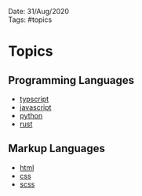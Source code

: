 Date: 31/Aug/2020  
Tags: #topics

# Topics

## Programming Languages
* [typscript](typescript/typescript.md)
* [javascript](javascript/javascript.md)
* [python](python/python.md)
* [rust](rust/rust.md)

## Markup Languages
* [html](html/html.md)
* [css](css/css.md)
* [scss](scss/scss.md)
